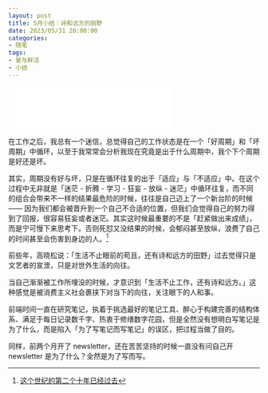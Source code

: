 ```yaml
---
layout: post
title: 5月小结｜诗和远方的田野
date: 2023/05/31 20:00:00
categories:
- 随笔
tags:
- 爱与鲜活
- 小结
---
```


<iframe frameborder="no" border="0" marginwidth="0" marginheight="0" width=330 height=86 src="//music.163.com/outchain/player?type=2&id=1376142151&auto=1&height=66"></iframe>

在工作之后，我总有一个迷信，总觉得自己的工作状态是在一个「好周期」和「坏周期」中循环，以至于我常常会分析我现在究竟是出于什么周期中，我个下个周期是好还是坏。

其实，周期没有好与坏，只是在循环往复的出于「适应」与「不适应」中。在这个过程中无非就是「迷茫 - 折腾 - 学习 - 狂妄 - 放纵 - 迷茫」中循环往复，而不同的组合会带来不一样的结果最危险的时候，往往是自己迈上了一个新台阶的时候 —— 因为我们都会被晋升到一个自己不合适的位置，但我们会觉得自己的努力得到了回报，很容易狂妄或者迷茫。其实这时候最重要的不是「赶紧做出来成绩」，而是宁可慢下来思考下。否则死怼又没结果的时候，会郁闷甚至放纵，浪费了自己的时间甚至会伤害到身边的人。[^1]

前些年，高晓松说：「生活不止眼前的苟且，还有诗和远方的田野」过去觉得只是文艺者的宣泄，只是对世外生活的向往。

当自己渐渐被工作所埋没的时候，才意识到「生活不止工作，还有诗和远方。」这种感觉是被消费主义社会裹挟下对当下的向往，关注眼下的人和事。

前端时间一直在研究笔记，执着于挑选最好的笔记工具、醉心于构建完善的结构体系、满足于每日记录数千字、热衷于修缮数字花园，但是全然没有想明白写笔记是为了什么，而是陷入「为了写笔记而写笔记」的误区，把过程当做了目的。

同样，前两个月开了 newsletter，还在苦苦坚持的时候一直没有问自己开 newsletter 是为了什么？全然是为了写而写。

[^1]: [这个世纪的第二个十年已经过去](https://xiaobot.net/post/533ad98e-1bfd-4dc1-a77d-2acf8e896083)
